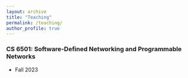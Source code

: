 ```yaml
---
layout: archive
title: "Teaching"
permalink: /teaching/
author_profile: true
---
```


### CS 6501: Software-Defined Networking and Programmable Networks 
  - Fall 2023
